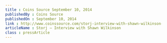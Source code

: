 ```yaml
---
title : Coins Source September 10, 2014
publishedBy : Coins Source
publishedOn : September 10, 2014
link : http://www.coinssource.com/storj-interview-with-shawn-wilkinson-coins-source-exclusive
articleName : Storj – Interview with Shawn Wilkinson
class : pressArticle
---
```

